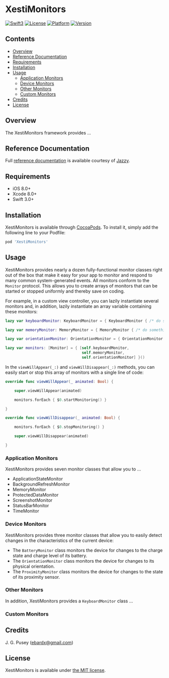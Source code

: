 # XestiMonitors

[![Swift3](https://img.shields.io/badge/Swift-3.0-blue.svg)](https://developer.apple.com/swift/)
[![License](https://img.shields.io/cocoapods/l/XestiMonitors.svg)](http://cocoapods.org/pods/XestiMonitors)
[![Platform](https://img.shields.io/cocoapods/p/XestiMonitors.svg)](http://cocoapods.org/pods/XestiMonitors)
[![Version](https://img.shields.io/cocoapods/v/XestiMonitors.svg)](http://cocoapods.org/pods/XestiMonitors)

## Contents

* [Overview](#overview)
* [Reference Documentation](#reference_documentation)
* [Requirements](#requirements)
* [Installation](#installation)
* [Usage](#usage)
    * [Application Monitors](#application_monitors)
    * [Device Monitors](#device_monitors)
    * [Other Monitors](#other_monitors)
    * [Custom Monitors](#custom_monitors)
* [Credits](#credits)
* [License](#license)

## <a name="overview">Overview</a>

The XestiMonitors framework provides ...

## <a name="reference_documentation">Reference Documentation</a>

Full [reference documentation][refdoc] is available courtesy of [Jazzy][jazzy].

## <a name="requirements">Requirements</a>

* iOS 8.0+
* Xcode 8.0+
* Swift 3.0+

## <a name="installation">Installation</a>

XestiMonitors is available through [CocoaPods][cocoapods]. To install it,
simply add the following line to your Podfile:

```ruby
pod 'XestiMonitors'
```

## <a name="usage">Usage</a>

XestiMonitors provides nearly a dozen fully-functional monitor classes right
out of the box that make it easy for your app to monitor and respond to many
common system-generated events. All monitors conform to the `Monitor` protocol.
This allows you to create arrays of monitors that can be started or stopped
uniformly and thereby save on coding.

For example, in a custom view controller, you can lazily instantiate several
monitors and, in addition, lazily instantiate an array variable containing
these monitors:

```swift
lazy var keyboardMonitor: KeyboardMonitor = { KeyboardMonitor { /* do something… */ } }()

lazy var memoryMonitor: MemoryMonitor = { MemoryMonitor { /* do something… */ } }()

lazy var orientationMonitor: OrientationMonitor = { OrientationMonitor { /* do something… */ } }()

lazy var monitors: [Monitor] = { [self.keyboardMonitor,
                                  self.memoryMonitor,
                                  self.orientationMonitor] }()
```

In the `viewWillAppear(_:)` and `viewWillDisappear(_:)` methods, you can easily
start or stop this array of monitors with a single line of code:

```swift
override func viewWillAppear(_ animated: Bool) {

    super.viewWillAppear(animated)

    monitors.forEach { $0.startMonitoring() }

}

override func viewWillDisappear(_ animated: Bool) {

    monitors.forEach { $0.stopMonitoring() }

    super.viewWillDisappear(animated)

}
```

### <a name="application_monitors">Application Monitors</a>

XestiMonitors provides seven monitor classes that allow you to ...

* ApplicationStateMonitor
* BackgroundRefreshMonitor
* MemoryMonitor
* ProtectedDataMonitor
* ScreenshotMonitor
* StatusBarMonitor
* TimeMonitor

### <a name="device_monitors">Device Monitors</a>

XestiMonitors provides three monitor classes that allow you to easily detect
changes in the characteristics of the current device:

* The `BatteryMonitor` class monitors the device for changes to the charge
  state and charge level of its battery.
* The `OrientationMonitor` class monitors the device for changes to its
  physical orientation.
* The `ProximityMonitor` class monitors the device for changes to the state of
  its proximity sensor.

### <a name="other_monitors">Other Monitors</a>

In addition, XestiMonitors provides a `KeyboardMonitor` class ...

### <a name="custom_monitors">Custom Monitors</a>

## <a name="credits">Credits</a>

J. G. Pusey (ebardx@gmail.com)

## <a name="license">License</a>

XestiMonitors is available under [the MIT license][license].

[cocoapods]:    http://cocoapods.org
[jazzy]:        https://github.com/realm/jazzy
[license]:      https://github.com/eBardX/XestiMonitors/blob/master/LICENSE.md
[refdoc]:       https://eBardX.github.io/XestiMonitors/
